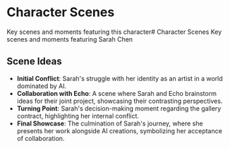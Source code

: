 # Character Scenes
Key scenes and moments featuring this character# Character Scenes
Key scenes and moments featuring Sarah Chen

## Scene Ideas
- **Initial Conflict**: Sarah's struggle with her identity as an artist in a world dominated by AI.
- **Collaboration with Echo**: A scene where Sarah and Echo brainstorm ideas for their joint project, showcasing their contrasting perspectives.
- **Turning Point**: Sarah's decision-making moment regarding the gallery contract, highlighting her internal conflict.
- **Final Showcase**: The culmination of Sarah's journey, where she presents her work alongside AI creations, symbolizing her acceptance of collaboration.

